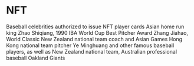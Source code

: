 # NFT
Baseball celebrities authorized to issue NFT player cards
Asian home run king Zhao Shiqiang, 1990 IBA World Cup Best Pitcher Award Zhang Jiahao, World Classic New Zealand national team coach and Asian Games Hong Kong national team pitcher Ye Minghuang and other famous baseball players, as well as New Zealand national team, Australian professional baseball Oakland Giants

